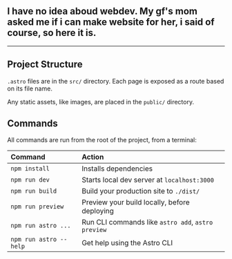 ## I have no idea aboud webdev. My gf's mom asked me if i can make website for her, i said of course, so here it is.
___

## Project Structure

`.astro` files are in the `src/` directory. Each page is exposed as a route based on its file name.

Any static assets, like images, are placed in the `public/` directory.

## Commands

All commands are run from the root of the project, from a terminal:

| Command                | Action                                             |
| :--------------------- | :------------------------------------------------- |
| `npm install`          | Installs dependencies                              |
| `npm run dev`          | Starts local dev server at `localhost:3000`        |
| `npm run build`        | Build your production site to `./dist/`            |
| `npm run preview`      | Preview your build locally, before deploying       |
| `npm run astro ...`    | Run CLI commands like `astro add`, `astro preview` |
| `npm run astro --help` | Get help using the Astro CLI                       |
